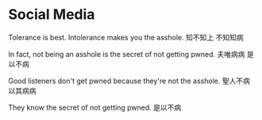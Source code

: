# Social Media

Tolerance is best.
Intolerance makes you the asshole.
知不知上
不知知病

In fact, not being an asshole
is the secret of not getting pwned.
夫唯病病
是以不病

Good listeners don't get pwned
because they're not the asshole.
聖人不病
以其病病

They know the secret of not getting pwned.
是以不病
